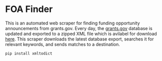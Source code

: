 # FOA Finder

This is an automated web scraper for finding funding opportunity announcements from grants.gov. Every day, the [grants.gov](https://www.grants.gov/) database is updated and exported to a zipped XML file which is avilabel for download [here](https://www.grants.gov/web/grants/xml-extract.html). This scraper downloads the latest database export, searches it for relevant keywords, and sends matches to a destination.


`pip install xmltodict`


